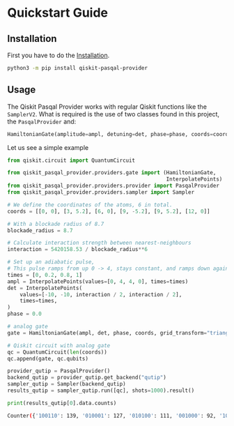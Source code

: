 # Quickstart Guide

## Installation

First you have to do the [Installation](INSTALL.md).
```bash
python3 -m pip install qiskit-pasqal-provider
```

## Usage

The Qiskit Pasqal Provider works with regular Qiskit functions like the `SamplerV2`.
What is required is the use of two classes found in this project, the `PasqalProvider` and:
```python
HamiltonianGate(amplitude=ampl, detuning=det, phase=phase, coords=coords)
```

Let us see a simple example

```python
from qiskit.circuit import QuantumCircuit

from qiskit_pasqal_provider.providers.gate import (HamiltonianGate,
                                                   InterpolatePoints)
from qiskit_pasqal_provider.providers.provider import PasqalProvider
from qiskit_pasqal_provider.providers.sampler import Sampler

# We define the coordinates of the atoms, 6 in total.
coords = [[0, 0], [3, 5.2], [6, 0], [9, -5.2], [9, 5.2], [12, 0]]

# With a blockade radius of 8.7
blockade_radius = 8.7

# Calculate interaction strength between nearest-neighbours
interaction = 5420158.53 / blockade_radius**6

# Set up an adiabatic pulse,
# This pulse ramps from up 0 -> 4, stays constant, and ramps down again during the times
times = [0, 0.2, 0.8, 1]
ampl = InterpolatePoints(values=[0, 4, 4, 0], times=times)
det = InterpolatePoints(
    values=[-10, -10, interaction / 2, interaction / 2],
    times=times,
)
phase = 0.0

# analog gate
gate = HamiltonianGate(ampl, det, phase, coords, grid_transform="triangular")

# Qiskit circuit with analog gate
qc = QuantumCircuit(len(coords))
qc.append(gate, qc.qubits)

provider_qutip = PasqalProvider()
backend_qutip = provider_qutip.get_backend("qutip")
sampler_qutip = Sampler(backend_qutip)
results_qutip = sampler_qutip.run([qc], shots=1000).result()

print(results_qutip[0].data.counts)
```
```bash
Counter({'100110': 139, '010001': 127, '010100': 111, '001000': 92, '100001': 92, ... })
```
